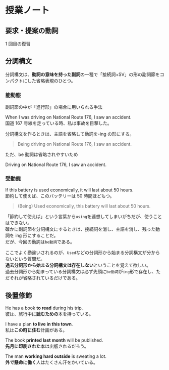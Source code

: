 # 授業ノート

## 要求・提案の動詞

1 回目の復習

## 分詞構文

分詞構文は、**動詞の意味を持った副詞**の一種で「接続詞+SV」の形の副詞節をコンパクトにした省略表現のひとつ。

### 能動態

副詞節の中が「進行形」の場合に用いられる手法

When I was driving on National Route 176, I saw an accident.  
国道 167 号線を走っている時、私は事故を目撃した。

分詞構文を作るときは、主語を省略して動詞を-ing の形にする。

> Being driving on National Route 176, I saw an accident.

ただ、be 動詞は省略されやすいため

Driving on National Route 176, I saw an accident.

### 受動態

If this battery is used economically, it will last about 50 hours.  
節約して使えば、このバッテリーは 50 時間ほどもつ。

> (Being) Used economically, this battery will last about 50 hours.

「節約して使えば」という言葉から`using`を連想してしまいがちだが、使うことはできない。  
確かに副詞節を分詞構文にするときは、接続詞を消し、主語を消し、残った動詞を ing 形にすることだ。  
だが、今回の動詞は`be動詞`である。

ここでよく勘違いされるのが、`Used`などの分詞形から始まる分詞構文が分からないという質問だ。  
 **過去分詞形から始まる分詞構文は存在しない**ということを覚えて欲しい。  
過去分詞形から始まっている分詞構文は必ず先頭に`be動詞`が`ing`形で存在し、ただそれが省略されているだけである。

## 後置修飾

He has a book **to read** during his trip.  
彼は、旅行中に**読むための**本を持っている。

I have a plan **to live in this town**.  
私は**この町に住む**計画がある。

The book **printed last month** will be published.  
**先月に印刷された**本は出版されるだろう。

The man **working hard outside** is sweating a lot.  
**外で懸命に働く**人はたくさん汗をかいている。
